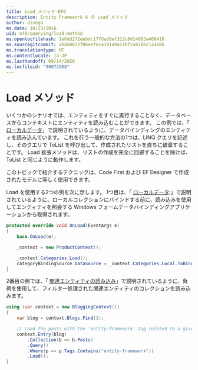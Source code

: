 ```yaml
---
title: Load メソッド-EF6
description: Entity Framework 6 の Load メソッド
author: divega
ms.date: 10/23/2016
uid: ef6/querying/load-method
ms.openlocfilehash: 1e6dd172eebdc177dad8ef312c8d14083a409410
ms.sourcegitcommit: abda0872f86eefeca191a9a11bfca976bc14468b
ms.translationtype: MT
ms.contentlocale: ja-JP
ms.lasthandoff: 09/14/2020
ms.locfileid: "90072968"
---
```

# <a name="the-load-method"></a>Load メソッド
いくつかのシナリオでは、エンティティをすぐに実行することなく、データベースからコンテキストにエンティティを読み込むことができます。 この例では、「 [ローカルデータ](xref:ef6/querying/local-data)」で説明されているように、データバインディングのエンティティを読み込んでいます。 これを行う一般的な方法の1つは、LINQ クエリを記述し、そのクエリで ToList を呼び出して、作成されたリストを直ちに破棄することです。 Load 拡張メソッドは、リストの作成を完全に回避することを除けば、ToList と同じように動作します。  

このトピックで紹介するテクニックは、Code First および EF Designer で作成されたモデルに等しく使用できます。  

Load を使用する2つの例を次に示します。 1つ目は、「 [ローカルデータ](xref:ef6/querying/local-data):」で説明されているように、ローカルコレクションにバインドする前に、読み込みを使用してエンティティを照会する Windows フォームデータバインディングアプリケーションから取得されます。  

``` csharp
protected override void OnLoad(EventArgs e)
{
    base.OnLoad(e);

    _context = new ProductContext();

    _context.Categories.Load();
    categoryBindingSource.DataSource = _context.Categories.Local.ToBindingList();
}
```  

2番目の例では、「 [関連エンティティの読み込み](xref:ef6/querying/related-data)」で説明されているように、負荷を使用して、フィルター処理された関連エンティティのコレクションを読み込みます。  

``` csharp
using (var context = new BloggingContext())
{
    var blog = context.Blogs.Find(1);

    // Load the posts with the 'entity-framework' tag related to a given blog
    context.Entry(blog)
        .Collection(b => b.Posts)
        .Query()
        .Where(p => p.Tags.Contains("entity-framework"))
        .Load();
}
```  
